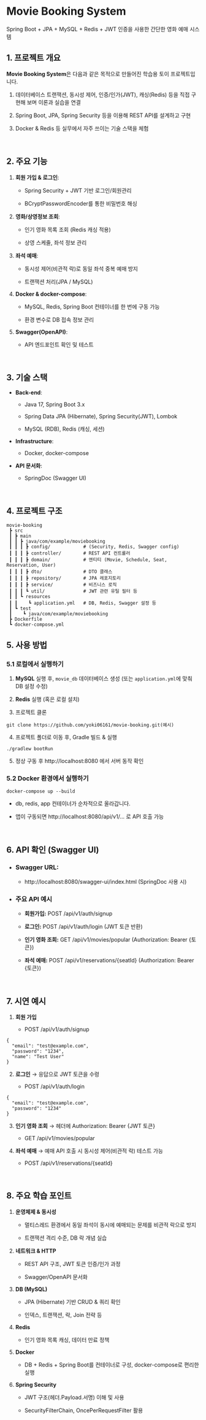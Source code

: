 # Movie Booking System

Spring Boot + JPA + MySQL + Redis + JWT 인증을 사용한 간단한 영화 예매 시스템
<br/>


## 1. 프로젝트 개요

**Movie Booking System**은 다음과 같은 목적으로 만들어진 학습용 토이 프로젝트입니다.

1. 데이터베이스 트랜잭션, 동시성 제어, 인증/인가(JWT), 캐싱(Redis) 등을 직접 구현해 보며 이론과 실습을 연결

2. Spring Boot, JPA, Spring Security 등을 이용해 REST API를 설계하고 구현

3. Docker & Redis 등 실무에서 자주 쓰이는 기술 스택을 체험
<br/>


## 2. 주요 기능

1. **회원 가입 & 로그인**:  
   - Spring Security + JWT 기반 로그인/회원관리  

   - BCryptPasswordEncoder를 통한 비밀번호 해싱  

2. **영화/상영정보 조회**:  
   - 인기 영화 목록 조회 (Redis 캐싱 적용)
  
   - 상영 스케줄, 좌석 정보 관리  

3. **좌석 예매**:  
   - 동시성 제어(비관적 락)로 동일 좌석 중복 예매 방지  

   - 트랜잭션 처리(JPA / MySQL)  

4. **Docker & docker-compose**:  
   - MySQL, Redis, Spring Boot 컨테이너를 한 번에 구동 가능 
 
   - 환경 변수로 DB 접속 정보 관리  

5. **Swagger(OpenAPI)**:  
   - API 엔드포인트 확인 및 테스트  
<br/>

## 3. 기술 스택

- **Back-end**:  
  - Java 17, Spring Boot 3.x  

  - Spring Data JPA (Hibernate), Spring Security(JWT), Lombok  

  - MySQL (RDB), Redis (캐싱, 세션)  

- **Infrastructure**:  
  - Docker, docker-compose  

- **API 문서화**:  
  - SpringDoc (Swagger UI)
<br/>

## 4. 프로젝트 구조

```
movie-booking
 ┣ src
 ┃ ┣ main
 ┃ ┃ ┣ java/com/example/moviebooking
 ┃ ┃ ┃ ┣ config/            # (Security, Redis, Swagger config)
 ┃ ┃ ┃ ┣ controller/        # REST API 컨트롤러
 ┃ ┃ ┃ ┣ domain/            # 엔티티 (Movie, Schedule, Seat, Reservation, User)
 ┃ ┃ ┃ ┣ dto/               # DTO 클래스
 ┃ ┃ ┃ ┣ repository/        # JPA 레포지토리
 ┃ ┃ ┃ ┣ service/           # 비즈니스 로직
 ┃ ┃ ┃ ┗ util/              # JWT 관련 유틸 필터 등
 ┃ ┃ ┗ resources
 ┃ ┃    ┗ application.yml   # DB, Redis, Swagger 설정 등
 ┃ ┗ test
 ┃    ┗ java/com/example/moviebooking
 ┣ Dockerfile
 ┗ docker-compose.yml
```

## 5. 사용 방법

### 5.1 로컬에서 실행하기

1. **MySQL** 실행 후, `movie_db` 데이터베이스 생성 (또는 `application.yml`에 맞춰 DB 설정 수정)  

2. **Redis** 실행 (혹은 로컬 설치)  

3. 프로젝트 클론
```
git clone https://github.com/yoki06161/movie-booking.git(예시)
```

4. 프로젝트 폴더로 이동 후, Gradle 빌드 & 실행
```
./gradlew bootRun
```

5. 정상 구동 후 http://localhost:8080 에서 서버 동작 확인

### 5.2 Docker 환경에서 실행하기
```
docker-compose up --build
```
- db, redis, app 컨테이너가 순차적으로 올라갑니다.

- 앱이 구동되면 http://localhost:8080/api/v1/... 로 API 호출 가능
<br/>

## 6. API 확인 (Swagger UI)
- ### Swagger URL:
  - http://localhost:8080/swagger-ui/index.html (SpringDoc 사용 시)

- ### 주요 API 예시
  - **회원가입:** POST /api/v1/auth/signup

  - **로그인:** POST /api/v1/auth/login (JWT 토큰 반환)

  - **인기 영화 조회:** GET /api/v1/movies/popular (Authorization: Bearer {토큰})

  - **좌석 예매:** POST /api/v1/reservations/{seatId} (Authorization: Bearer {토큰})
<br/>

## 7. 시연 예시
1. **회원 가입**

   - POST /api/v1/auth/signup

```
{
  "email": "test@example.com",
  "password": "1234",
  "name": "Test User"
}
```
2. **로그인** → 응답으로 JWT 토큰을 수령

   - POST /api/v1/auth/login

```
{
  "email": "test@example.com",
  "password": "1234"
}
```
3. **인기 영화 조회** → 헤더에 Authorization: Bearer {JWT 토큰}

   - GET /api/v1/movies/popular

5. **좌석 예매** → 예매 API 호출 시 동시성 제어(비관적 락) 테스트 가능

   - POST /api/v1/reservations/{seatId}

<br/>

## 8. 주요 학습 포인트
1. **운영체제 & 동시성**
   - 멀티스레드 환경에서 동일 좌석이 동시에 예매되는 문제를 비관적 락으로 방지

   - 트랜잭션 격리 수준, DB 락 개념 실습

2. **네트워크 & HTTP**
   - REST API 구조, JWT 토큰 인증/인가 과정

   - Swagger/OpenAPI 문서화

3. **DB (MySQL)**
   - JPA (Hibernate) 기반 CRUD & 쿼리 확인

   - 인덱스, 트랜잭션, 락, Join 전략 등

4. **Redis**
   - 인기 영화 목록 캐싱, 데이터 만료 정책

5. **Docker**
   - DB + Redis + Spring Boot를 컨테이너로 구성, docker-compose로 편리한 실행

6. **Spring Security**
   - JWT 구조(헤더.Payload.서명) 이해 및 사용

   - SecurityFilterChain, OncePerRequestFilter 활용
<br/>
